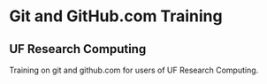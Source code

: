 # Git and GitHub.com Training
## UF Research Computing

Training on git and github.com for users of UF Research Computing.
